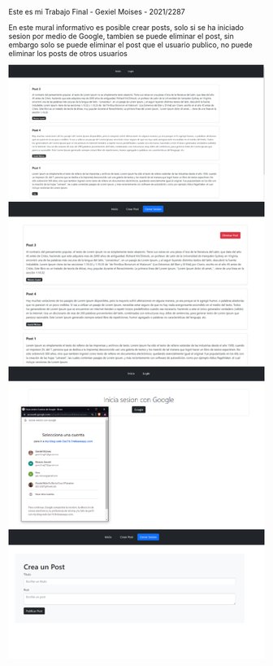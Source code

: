 Este es mi Trabajo Final - Gexiel Moises - 2021/2287

En este mural informativo es posible crear posts, solo si se ha iniciado sesion por medio de Google, tambien se puede eliminar el post, sin embargo solo se puede eliminar el post que el usuario publico, no puede eliminar los posts de otros usuarios

![Captura1](./png/InicioConSesionCerrada.png)
![Captura2](./png/InicioConSesionIniciada.png)
![Captura3](./png/Login.png)
![Captura4](./png/CrearPost.png)
